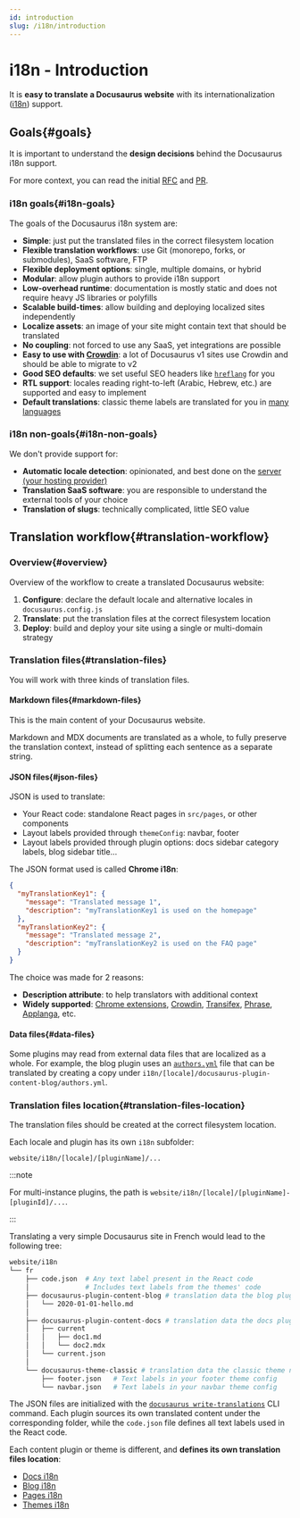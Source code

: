 ```yaml
---
id: introduction
slug: /i18n/introduction
---
```


# i18n - Introduction

It is **easy to translate a Docusaurus website** with its internationalization ([i18n](https://en.wikipedia.org/wiki/Internationalization_and_localization)) support.

## Goals{#goals}

It is important to understand the **design decisions** behind the Docusaurus i18n support.

For more context, you can read the initial [RFC](https://github.com/facebook/docusaurus/issues/3317) and [PR](https://github.com/facebook/docusaurus/pull/3325).

### i18n goals{#i18n-goals}

The goals of the Docusaurus i18n system are:

- **Simple**: just put the translated files in the correct filesystem location
- **Flexible translation workflows**: use Git (monorepo, forks, or submodules), SaaS software, FTP
- **Flexible deployment options**: single, multiple domains, or hybrid
- **Modular**: allow plugin authors to provide i18n support
- **Low-overhead runtime**: documentation is mostly static and does not require heavy JS libraries or polyfills
- **Scalable build-times**: allow building and deploying localized sites independently
- **Localize assets**: an image of your site might contain text that should be translated
- **No coupling**: not forced to use any SaaS, yet integrations are possible
- **Easy to use with [Crowdin](https://crowdin.com/)**: a lot of Docusaurus v1 sites use Crowdin and should be able to migrate to v2
- **Good SEO defaults**: we set useful SEO headers like [`hreflang`](https://developers.google.com/search/docs/advanced/crawling/localized-versions) for you
- **RTL support**: locales reading right-to-left (Arabic, Hebrew, etc.) are supported and easy to implement
- **Default translations**: classic theme labels are translated for you in [many languages](https://github.com/facebook/docusaurus/tree/main/packages/docusaurus-theme-translations/locales)

### i18n non-goals{#i18n-non-goals}

We don't provide support for:

- **Automatic locale detection**: opinionated, and best done on the [server (your hosting provider)](../deployment.mdx)
- **Translation SaaS software**: you are responsible to understand the external tools of your choice
- **Translation of slugs**: technically complicated, little SEO value

## Translation workflow{#translation-workflow}

### Overview{#overview}

Overview of the workflow to create a translated Docusaurus website:

1. **Configure**: declare the default locale and alternative locales in `docusaurus.config.js`
2. **Translate**: put the translation files at the correct filesystem location
3. **Deploy**: build and deploy your site using a single or multi-domain strategy

### Translation files{#translation-files}

You will work with three kinds of translation files.

#### Markdown files{#markdown-files}

This is the main content of your Docusaurus website.

Markdown and MDX documents are translated as a whole, to fully preserve the translation context, instead of splitting each sentence as a separate string.

#### JSON files{#json-files}

JSON is used to translate:

- Your React code: standalone React pages in `src/pages`, or other components
- Layout labels provided through `themeConfig`: navbar, footer
- Layout labels provided through plugin options: docs sidebar category labels, blog sidebar title...

The JSON format used is called **Chrome i18n**:

```json
{
  "myTranslationKey1": {
    "message": "Translated message 1",
    "description": "myTranslationKey1 is used on the homepage"
  },
  "myTranslationKey2": {
    "message": "Translated message 2",
    "description": "myTranslationKey2 is used on the FAQ page"
  }
}
```

The choice was made for 2 reasons:

- **Description attribute**: to help translators with additional context
- **Widely supported**: [Chrome extensions](https://developer.chrome.com/docs/extensions/mv2/i18n-messages/), [Crowdin](https://support.crowdin.com/file-formats/chrome-json/), [Transifex](https://docs.transifex.com/formats/chrome-json), [Phrase](https://help.phrase.com/help/chrome-json-messages), [Applanga](https://www.applanga.com/docs/formats/chrome_i18n_json), etc.

#### Data files{#data-files}

Some plugins may read from external data files that are localized as a whole. For example, the blog plugin uses an [`authors.yml`](../blog.mdx#global-authors) file that can be translated by creating a copy under `i18n/[locale]/docusaurus-plugin-content-blog/authors.yml`.

### Translation files location{#translation-files-location}

The translation files should be created at the correct filesystem location.

Each locale and plugin has its own `i18n` subfolder:

```
website/i18n/[locale]/[pluginName]/...
```

:::note

For multi-instance plugins, the path is `website/i18n/[locale]/[pluginName]-[pluginId]/...`.

:::

Translating a very simple Docusaurus site in French would lead to the following tree:

```bash
website/i18n
└── fr
    ├── code.json  # Any text label present in the React code
    │              # Includes text labels from the themes' code
    ├── docusaurus-plugin-content-blog # translation data the blog plugin needs
    │   └── 2020-01-01-hello.md
    │
    ├── docusaurus-plugin-content-docs # translation data the docs plugin needs
    │   ├── current
    │   │   ├── doc1.md
    │   │   └── doc2.mdx
    │   └── current.json
    │
    └── docusaurus-theme-classic # translation data the classic theme needs
        ├── footer.json   # Text labels in your footer theme config
        └── navbar.json   # Text labels in your navbar theme config
```

The JSON files are initialized with the [`docusaurus write-translations`](../cli.md#docusaurus-write-translations-sitedir) CLI command. Each plugin sources its own translated content under the corresponding folder, while the `code.json` file defines all text labels used in the React code.

Each content plugin or theme is different, and **defines its own translation files location**:

- [Docs i18n](../api/plugins/plugin-content-docs.md#i18n)
- [Blog i18n](../api/plugins/plugin-content-blog.md#i18n)
- [Pages i18n](../api/plugins/plugin-content-pages.md#i18n)
- [Themes i18n](../api/themes/theme-configuration.md#i18n)
